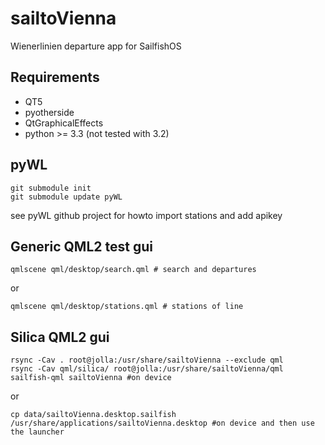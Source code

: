 sailtoVienna
============

Wienerlinien departure app for SailfishOS

Requirements
------------
 - QT5
 - pyotherside
 - QtGraphicalEffects
 - python >= 3.3 (not tested with 3.2)

pyWL
----

    git submodule init
    git submodule update pyWL

see pyWL github project for howto import stations and add apikey

Generic QML2 test gui
---------------------

    qmlscene qml/desktop/search.qml # search and departures

or

    qmlscene qml/desktop/stations.qml # stations of line

Silica QML2 gui
--------------

    rsync -Cav . root@jolla:/usr/share/sailtoVienna --exclude qml
    rsync -Cav qml/silica/ root@jolla:/usr/share/sailtoVienna/qml
    sailfish-qml sailtoVienna #on device

or

    cp data/sailtoVienna.desktop.sailfish /usr/share/applications/sailtoVienna.desktop #on device and then use the launcher
